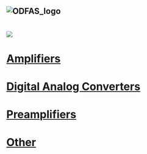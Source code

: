 ![ODFAS_logo](https://user-images.githubusercontent.com/171307/157477758-7d1e9af2-7985-4a9b-9a12-ada438cb2dad.png)
---
# ![](https://img.shields.io/badge/hardware-red?style=for-the-badge&logo=Hackaday&logoColor=black)
# [Amplifiers](https://github.com/forart/ODFAS/blob/main/AMPs.md)
# [Digital Analog Converters](https://github.com/forart/ODFAS/blob/main/DACs.md)
# [Preamplifiers](https://github.com/forart/ODFAS/blob/main/PREs.md)

# [Other](https://github.com/forart/ODFAS/blob/main/Others.md)
